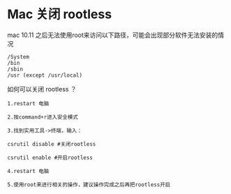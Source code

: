 # Mac 关闭 rootless

mac 10.11 之后无法使用root来访问以下路径，可能会出现部分软件无法安装的情况

```
/System
/bin
/sbin
/usr (except /usr/local)
```

如何可以关闭 rootless ？


```
1.restart 电脑

2.按command+r进入安全模式

3.找到实用工具->终端，输入：

csrutil disable #关闭rootless

csrutil enable #开启rootless

4.restart 电脑

5.使用root来进行相关的操作，建议操作完成之后再把rootless开启
```